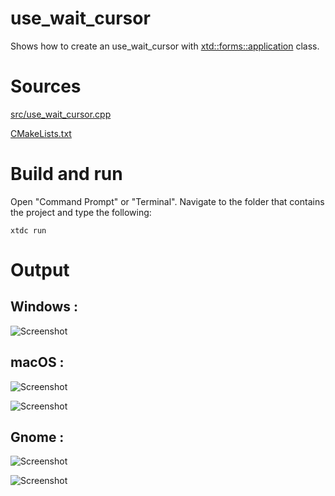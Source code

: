 # use_wait_cursor

Shows how to create an use_wait_cursor with  [xtd::forms::application](../../../../src/xtd_forms/include/xtd/forms/application.hpp) class.

# Sources

[src/use_wait_cursor.cpp](src/use_wait_cursor.cpp)

[CMakeLists.txt](CMakeLists.txt)

# Build and run

Open "Command Prompt" or "Terminal". Navigate to the folder that contains the project and type the following:

```shell
xtdc run
```

# Output

## Windows :

![Screenshot](../../../../docs/pictures/examples/use_wait_cursor_w.png)

## macOS :

![Screenshot](../../../../docs/pictures/examples/use_wait_cursor_m.png)

![Screenshot](../../../../docs/pictures/examples/use_wait_cursor_md.png)

## Gnome :

![Screenshot](../../../../docs/pictures/examples/use_wait_cursor_g.png)

![Screenshot](../../../../docs/pictures/examples/use_wait_cursor_gd.png)
